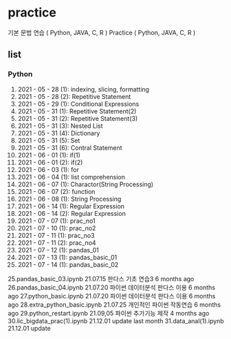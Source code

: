 # practice
기본 문법 연습  ( Python, JAVA, C, R )
Practice ( Python, JAVA, C, R )

## list
### Python
01. 2021 - 05 - 28 (1): indexing, slicing, formatting
02. 2021 - 05 - 28 (2): Repetitive Statement
03. 2021 - 05 - 29 (1): Conditional Expressions
04. 2021 - 05 - 31 (1): Repetitive Statement(2)
05. 2021 - 05 - 31 (2): Repetitive Statement(3)
06. 2021 - 05 - 31 (3): Nested List
07. 2021 - 05 - 31 (4): Dictionary
08. 2021 - 05 - 31 (5): Set
09. 2021 - 05 - 31 (6): Contral Statement
10. 2021 - 06 - 01 (1): if(1)
11. 2021 - 06 - 01 (2): if(2)
12. 2021 - 06 - 03 (1): for
13. 2021 - 06 - 04 (1): list comprehension
14. 2021 - 06 - 07 (1): Charactor(String Processing)
15. 2021 - 06 - 07 (2): function
16. 2021 - 06 - 08 (1): String Processing
17. 2021 - 06 - 14 (1): Regular Expression
18. 2021 - 06 - 14 (2): Regular Expression
19. 2021 - 07 - 07 (1): prac_no1
20. 2021 - 07 - 10 (1): prac_no2
21. 2021 - 07 - 11 (1): prac_no3
22. 2021 - 07 - 11 (2): prac_no4
23. 2021 - 07 - 12 (1): pandas_01
24. 2021 - 07 - 13 (1): pandas_basic_01
25. 2021 - 07 - 14 (1): pandas_basic_02


25.pandas_basic_03.ipynb
21.07.15 판다스 기초 연습3
6 months ago
26.pandas_basic_04.ipynb
21.07.20 파이썬 데이터분석 판다스 이용
6 months ago
27.python_basic.ipynb
21.07.20 파이썬 데이터분석 판다스 이용
6 months ago
28.extra_python_basic.ipynb
21.07.25 개인적인 파이썬 작동연습
6 months ago
29.python_restart.ipynb
21.09,05 파이썬 추가기능 제작
4 months ago
30.lic_bigdata_prac(1).ipynb
21.12.01 update
last month
31.data_anal(1).ipynb
21.12.01 update


